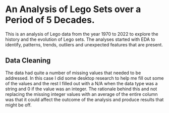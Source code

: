 # An Analysis of Lego Sets over a Period of 5 Decades.
This is an analysis of Lego data from the year 1970 to 2022 to explore the 
history and the evolution of Lego sets.
The analyses started with EDA to identify, patterns, trends, outliers and unexpected
features that are present.
## Data Cleaning
The data had quite a number of missing values that needed to be addressed. In this
case I did some desktop research to help me fill out some of the values and the 
rest I filled out with a N/A when the data type was a string and 0 if the value was
an integer.
The rationale behind this and not replacing the missing integer values with an average 
of the entire column was that it could affect the outcome of the analysis and produce 
results that might be off.
